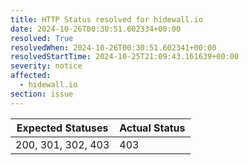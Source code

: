 ```yaml
---
title: HTTP Status resolved for hidewall.io
date: 2024-10-26T00:30:51.602334+00:00
resolved: True
resolvedWhen: 2024-10-26T00:30:51.602341+00:00
resolvedStartTime: 2024-10-25T21:09:43.161639+00:00
severity: notice
affected:
  - hidewall.io
section: issue
---
```


| Expected Statuses | Actual Status  |
|-------------------|----------------|
| 200, 301, 302, 403 | 403 |
